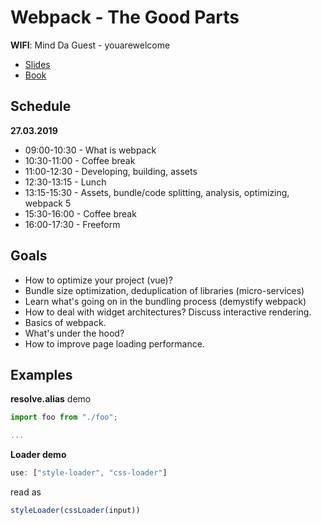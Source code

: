 # Webpack - The Good Parts

**WIFI**: Mind Da Guest - youarewelcome

* [Slides](https://presentations.survivejs.com/webpack-the-good-parts/#/1)
* [Book](https://survivejs.com/webpack/)

## Schedule

**27.03.2019**

* 09:00-10:30 - What is webpack
* 10:30-11:00 - Coffee break
* 11:00-12:30 - Developing, building, assets
* 12:30-13:15 - Lunch
* 13:15-15:30 - Assets, bundle/code splitting, analysis, optimizing, webpack 5
* 15:30-16:00 - Coffee break
* 16:00-17:30 - Freeform

## Goals

* How to optimize your project (vue)?
* Bundle size optimization, deduplication of libraries (micro-services)
* Learn what's going on in the bundling process (demystify webpack)
* How to deal with widget architectures? Discuss interactive rendering.
* Basics of webpack.
* What's under the hood?
* How to improve page loading performance.

## Examples

**resolve.alias** demo

```javascript
import foo from "./foo";

...
```

**Loader demo**

```javascript
use: ["style-loader", "css-loader"]
```

read as

```javascript
styleLoader(cssLoader(input))
```
